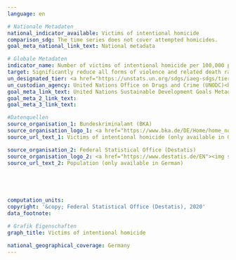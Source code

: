 ```yaml
---
language: en

# Nationale Metadaten
national_indicator_available: Victims of intentional homicide
comparison_sdg: The time series does not cover attempted homicides.
goal_meta_national_link_text: National metadata

# Globale Metadaten
indicator_name: Number of victims of intentional homicide per 100,000 population, by sex and age
target: Significantly reduce all forms of violence and related death rates everywhere
un_designated_tier: <a href="https://unstats.un.org/sdgs/iaeg-sdgs/tier-classification/" title="Click here for more information on the UN tier classification.">Tier I</a>
un_custodian_agency: United Nations Office on Drugs and Crime (UNODC)<br>World Health Organization (WHO)
goal_meta_link_text: United Nations Sustainable Development Goals Metadata
goal_meta_2_link_text: 
goal_meta_3_link_text: 

#Datenquellen
source_organisation_1: Bundeskriminalamt (BKA)
source_organisation_logo_1: <a href="https://www.bka.de/DE/Home/home_node.html;jsessionid=080F94561A7C38E2777BF7B3E8EBD07C.live0612"><img src="https://g205sdgs.github.io/sdg-indicators/public/OrgImgEn/bka.png" alt="Logo bka" style="height:60px; width:148px" /></a>
source_url_text_1: Victims of intentional homicide (only available in German)

source_organisation_2: Federal Statistical Office (Destatis)
source_organisation_logo_2: <a href="https://www.destatis.de/EN"><img src="https://g205sdgs.github.io/sdg-indicators/public/OrgImgEn/destatis.png" alt="Logo destatis" style="height:60px; width:148px" /></a>
source_url_text_2: Population (only available in German)





computation_units: 
copyright: '&copy; Federal Statistical Office (Destatis), 2020'
data_footnote: 

# Grafik Eigenschaften
graph_title: Victims of intentional homicide

national_geographical_coverage: Germany
---
```


